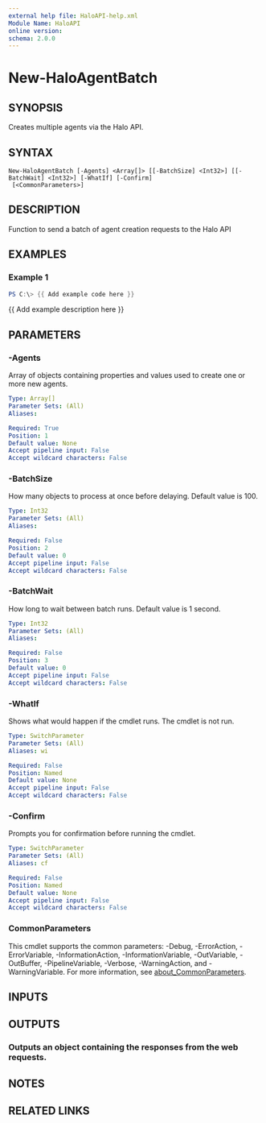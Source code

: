 ```yaml
---
external help file: HaloAPI-help.xml
Module Name: HaloAPI
online version:
schema: 2.0.0
---
```


# New-HaloAgentBatch

## SYNOPSIS
Creates multiple agents via the Halo API.

## SYNTAX

```
New-HaloAgentBatch [-Agents] <Array[]> [[-BatchSize] <Int32>] [[-BatchWait] <Int32>] [-WhatIf] [-Confirm]
 [<CommonParameters>]
```

## DESCRIPTION
Function to send a batch of agent creation requests to the Halo API

## EXAMPLES

### Example 1
```powershell
PS C:\> {{ Add example code here }}
```

{{ Add example description here }}

## PARAMETERS

### -Agents
Array of objects containing properties and values used to create one or more new agents.

```yaml
Type: Array[]
Parameter Sets: (All)
Aliases:

Required: True
Position: 1
Default value: None
Accept pipeline input: False
Accept wildcard characters: False
```

### -BatchSize
How many objects to process at once before delaying.
Default value is 100.

```yaml
Type: Int32
Parameter Sets: (All)
Aliases:

Required: False
Position: 2
Default value: 0
Accept pipeline input: False
Accept wildcard characters: False
```

### -BatchWait
How long to wait between batch runs.
Default value is 1 second.

```yaml
Type: Int32
Parameter Sets: (All)
Aliases:

Required: False
Position: 3
Default value: 0
Accept pipeline input: False
Accept wildcard characters: False
```

### -WhatIf
Shows what would happen if the cmdlet runs.
The cmdlet is not run.

```yaml
Type: SwitchParameter
Parameter Sets: (All)
Aliases: wi

Required: False
Position: Named
Default value: None
Accept pipeline input: False
Accept wildcard characters: False
```

### -Confirm
Prompts you for confirmation before running the cmdlet.

```yaml
Type: SwitchParameter
Parameter Sets: (All)
Aliases: cf

Required: False
Position: Named
Default value: None
Accept pipeline input: False
Accept wildcard characters: False
```

### CommonParameters
This cmdlet supports the common parameters: -Debug, -ErrorAction, -ErrorVariable, -InformationAction, -InformationVariable, -OutVariable, -OutBuffer, -PipelineVariable, -Verbose, -WarningAction, and -WarningVariable. For more information, see [about_CommonParameters](http://go.microsoft.com/fwlink/?LinkID=113216).

## INPUTS

## OUTPUTS

### Outputs an object containing the responses from the web requests.
## NOTES

## RELATED LINKS
